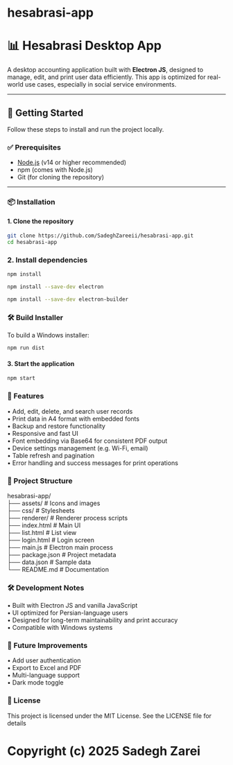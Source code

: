 # hesabrasi-app

# 📊 Hesabrasi Desktop App

A desktop accounting application built with **Electron JS**, designed to manage, edit, and print user data efficiently. This app is optimized for real-world use cases, especially in social service environments.

---

## 🚀 Getting Started

Follow these steps to install and run the project locally. <br>

### ✅ Prerequisites

- [Node.js](https://nodejs.org/) (v14 or higher recommended) <br>
- npm (comes with Node.js) <br>
- Git (for cloning the repository) <br>

---

### 📦 Installation

#### 1. Clone the repository

```bash
git clone https://github.com/SadeghZareeii/hesabrasi-app.git
cd hesabrasi-app
```

### 2. Install dependencies

```bash
npm install
```

```bash
npm install --save-dev electron    
```

```bash
npm install --save-dev electron-builder
```

### 🛠 Build Installer

To build a Windows installer:

```bash
npm run dist     
```

#### 3. Start the application

```bash
npm start
```

### 🧩 Features

• Add, edit, delete, and search user records <br>
• Print data in A4 format with embedded fonts <br>
• Backup and restore functionality <br>
• Responsive and fast UI <br>
• Font embedding via Base64 for consistent PDF output <br>
• Device settings management (e.g. Wi-Fi, email) <br>
• Table refresh and pagination <br>
• Error handling and success messages for print operations <br>

### 📁 Project Structure

hesabrasi-app/<br>
├── assets/ # Icons and images<br>
├── css/ # Stylesheets <br>
├── renderer/ # Renderer process scripts <br>
├── index.html # Main UI <br>
├── list.html # List view <br>
├── login.html # Login screen <br>
├── main.js # Electron main process<br>
├── package.json # Project metadata <br>
├── data.json # Sample data <br>
└── README.md # Documentation <br>

### 🛠 Development Notes

• Built with Electron JS and vanilla JavaScript <br>
• UI optimized for Persian-language users <br>
• Designed for long-term maintainability and print accuracy <br>
• Compatible with Windows systems <br>

### 📌 Future Improvements

• Add user authentication <br>
• Export to Excel and PDF <br> 
• Multi-language support <br>
• Dark mode toggle <br>

### 📄 License

This project is licensed under the MIT License. See the LICENSE file for details <br>

<h1> Copyright (c) 2025 Sadegh Zarei </h1> 